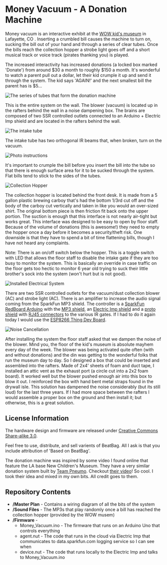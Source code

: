 Money Vacuum - A Donation Machine
=======
Money vacuum is an interactive exhibit at the [WOW kid's museum](http://www.wowchildrensmuseum.org/) in Lafayette, CO . Inserting a crumbled bill causes the machine to turn on, sucking the bill out of your hand and through a series of clear tubes. Once the bills reach the collection hopper a strobe light goes off and a short musical track or voice track (pirates thanking you) is played.

The increased interactivity has increased donations (a locked box marked 'Donate') from around $30 a month to roughly $150 a month. It's wonderful to watch a parent pull out a dollar, let their kid crumple it up and send it through the system. The kid says 'AGAIN!' and the next smallest bill the parent has is $5...

![The series of tubes that form the donation machine](https://raw.githubusercontent.com/nseidle/Money_Vacuum/master/Images/Entire%20System.jpg)  

This is the entire system on the wall. The blower (vacuum) is located up in the rafters behind the wall in a noise dampening box. The brains are composed of two SSR controlled outlets connected to an Arduino + Electric Imp shield and are located in the rafters behind the wall.

![The intake tube](https://raw.githubusercontent.com/nseidle/Money_Vacuum/master/Images/System%20Intake.jpg)

The intake tube has two orthogonal IR beams that, when broken, turn on the vacuum.

![Photo instructions](https://raw.githubusercontent.com/nseidle/Money_Vacuum/master/Images/System%20Instructions.jpg)

It's important to crumple the bill before you insert the bill into the tube so that there is enough surface area for it to be sucked through the system. Flat bills tend to stick to the sides of the tubes.

![Collection Hopper](https://raw.githubusercontent.com/nseidle/Money_Vacuum/master/Images/Collection%20Hopper.jpg)

The collection hopper is located behind the front desk. It is made from a 5 gallon plastic brewing carboy that's had the bottom 1/3rd cut off and the body of the carboy cut vertically and taken in like you would an over-sized shirt. The original bottom piece is then friction fit back onto the upper portion. The suction is enough that this interface is not nearly air-tight but works great. This interface was designed to be easy to open by floor staff. Because of the volume of donations (this is awesome!) they need to empty the hopper once a day before it becomes a security/theft risk. One downside is that they have to spend a bit of time flattening bills, though I have not heard any complaints.

Note: There is an on/off switch below the hopper. This is a toggle switch with LED that allows the floor staff to disable the intake gate if they are too busy to monitor the system. This is basically an override in case traffic on the floor gets too hectic to monitor 6 year old trying to suck their little brother's sock into the system (won't hurt but is not good).

![Installed Electrical System](https://raw.githubusercontent.com/nseidle/Money_Vacuum/master/Images/Control%20Board%20Installed.jpg)

There are two SSR controlled outlets for the vacuum/dust collection blower (AC) and strobe light (AC). There is an amplifier to increase the audio signal coming from the SparkFun MP3 shield. The controller is a [SparkFun RedBoard Arduino](https://www.sparkfun.com/products/12757) with the [MP3 shield](https://www.sparkfun.com/products/12660), an [Electric Imp shield](https://www.sparkfun.com/products/12887) and a [proto shield](https://www.sparkfun.com/products/7914) with [RJ45 connectors](https://www.sparkfun.com/products/716) to the various IR gates. If I had to do it again today I would use the [ESP8266 Thing Dev Board](https://www.sparkfun.com/products/13711).

![Noise Cancellation](https://raw.githubusercontent.com/nseidle/Money_Vacuum/master/Images/Noise%20Supression%20Box.jpg)

After installing the system the floor staff asked that we dampen the noise of the blower. Mind you, the floor of the kid's museum is absolute mayhem every day of the week. The blower was being activated quite often (with and without donations) and the din was getting to the wonderful folks that run the museum day to day. So I designed a box that could be inserted and assembled into the rafters. Made of 2x4' sheets of foam and duct tape, I installed an attic vent as the exhaust port (a circle cut into a 2x2 foam board). It worked well but the blower pushed enough air into this box to blow it out. I reinforced the box with hand bent metal straps found in the drywall isle. This solution has dampened the noise considerably (but its still loud) for the last three years. If I had more space between the rafters I would assemble a proper box on the ground and then install it; but otherwise, this is a great solution.

License Information
-------------------

The hardware design and firmware are released under [Creative Commons Share-alike 3.0](http://creativecommons.org/licenses/by-sa/3.0/).  

Feel free to use, distribute, and sell varients of BeatBag. All I ask is that you include attribution of 'Based on BeatBag'.

The donation machine was inspired by some video I found online that feature the LA base New Children's Museum. They have a very similar donation system built by [Team Pneumo](http://teampneumo.com/). Checkout [their video](https://vimeo.com/73435892)! So cool. I took their idea and mixed in my own bits. All credit goes to them.

Repository Contents
-------------------
* **/Master Plan** - Contains a wiring diagram of all the bits of the system
* **/Sound Files** - The MP3s that play randomly once a bill has reached the collection hopper (provided by the WOW musem)
* **/Firmware** - 
	* Money_Vacuum.ino - The firmware that runs on an Arduino Uno that controls everything
    * agent.nut - The code that runs in the cloud via Electric Imp that communicates to data.sparkfun.com logging service so I can see when
	* device.nut - The code that runs locally to the Electric Imp and talks to Money_Vacuum.ino